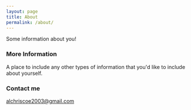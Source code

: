 ```yaml
---
layout: page
title: About
permalink: /about/
---
```


Some information about you!

### More Information

A place to include any other types of information that you'd like to include about yourself. 

### Contact me

[alchriscoe2003@gmail.com](mailto:alchriscoe2003@gmail.com)